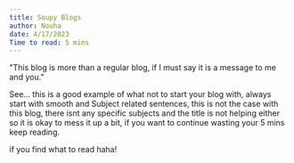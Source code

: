 ```yaml
---
title: Soupy Blogs
author: Nouha
date: 4/17/2023
Time to read: 5 mins
---
```

"This blog is more than a regular blog, if I must say it is a message to me and you."

See... this is a good example of what not to start your blog with, always start with smooth and Subject related sentences, this is not the case with this blog, there isnt any specific subjects and the title is not helping either so it is okay to mess it up a bit, if you want to continue wasting your 5 mins keep reading.

if you find what to read haha!



